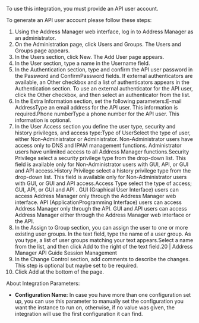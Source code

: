 To use this integration, you must provide an API user account.

To generate an API user account please follow these steps:

1. Using the Address Manager web interface, log in to Address Manager as an administrator.
2. On the Administration page, click Users and Groups. The Users and Groups page appears.
3. In the Users section, click New. The Add User page appears.
4. In the User section, type a name in the Username field.
5. In the Authentication section, type and confirm the API user password in the Password and ConfirmPassword fields. If external authenticators are available, an Other checkbox and a list of authenticators appears in the Authentication section. To use an external authenticator for the API user, click the Other checkbox, and then select an authenticator from the list.
6. In the Extra Information section, set the following parameters:E-mail AddressType an email address for the API user. This information is required.Phone numberType a phone number for the API user. This information is optional.
7. In the User Access section you define the user type, security and history privileges, and access type:Type of UserSelect the type of user, either Non-Administrator or Administrator. Non-Administrator users have access only to DNS and IPAM management functions. Administrator users have unlimited access to all Address Manager functions.Security Privilege select a security privilege type from the drop-down list. This field is available only for Non-Administrator users with GUI, API, or  GUI and API  access.History Privilege select a history privilege type from the drop-down list. This field is available only for Non-Administrator users with GUI, or  GUI and API  access.Access Type select the type of access; GUI, API, or  GUI and API . GUI (Graphical User Interface) users can access Address Manager only through the Address Manager web interface. API (ApplicationProgramming Interface) users can access Address Manager only through the API. GUI and API users can access Address Manager either through the Address Manager web interface or the API.
8. In the Assign to Group section, you can assign the user to one or more existing user groups. In the text field, type the name of a user group. As you type, a list of user groups matching your text appears.Select a name from the list, and then click Add to the right of the text field.20 | Address Manager API Guide
   Session Management
9. In the Change Control section, add comments to describe the changes. This step is optional but maybe set to be required.
10. Click Add at the bottom of the page.

About Integration Parameters:
* **Configuration Name:** In case you have more than one configuration set up, you can use this parameter to manually set the configuration you want the instance to run on, otherwise, if no value was given, the integration will use the first configuration it can find.
